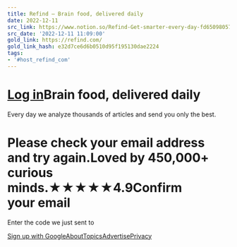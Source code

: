 ```yaml
---
title: Refind – Brain food, delivered daily
date: 2022-12-11
src_link: https://www.notion.so/Refind-Get-smarter-every-day-fd650980570241cc9364d2e3d2fd519a
src_date: '2022-12-11 11:09:00'
gold_link: https://refind.com/
gold_link_hash: e32d7ce6d6b0510d95f195130dae2224
tags:
- '#host_refind_com'
---
```


[Log in](/signin)Brain food, delivered daily
===========================

Every day we analyze thousands of articles and send you only the best.

Please check your email address and try again.Loved by 450,000+ curious minds.&starf;&starf;&starf;&starf;&starf;4.9Confirm your email
==================

Enter the code we just sent to 

[Sign up with Google](#)[About](https://refind.com/about)[Topics](https://refind.com/topics)[Advertise](https://refind.com/ads)[Privacy](https://refind.com/privacy)